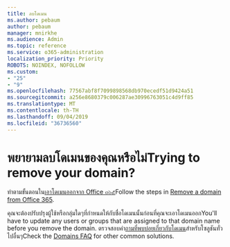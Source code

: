 ```yaml
---
title: ลบโดเมน
ms.author: pebaum
author: pebaum
manager: mnirkhe
ms.audience: Admin
ms.topic: reference
ms.service: o365-administration
localization_priority: Priority
ROBOTS: NOINDEX, NOFOLLOW
ms.custom:
- "25"
- "9"
ms.openlocfilehash: 77567abf8f7099898568db970ecedf51d9424a51
ms.sourcegitcommit: a256e8680379c006287ae30996763051c4d9ff85
ms.translationtype: MT
ms.contentlocale: th-TH
ms.lasthandoff: 09/04/2019
ms.locfileid: "36736560"
---
```

# <a name="trying-to-remove-your-domain"></a><span data-ttu-id="c4543-102">พยายามลบโดเมนของคุณหรือไม่</span><span class="sxs-lookup"><span data-stu-id="c4543-102">Trying to remove your domain?</span></span>

<span data-ttu-id="c4543-103">ทำตามขั้นตอนใน[เอาโดเมนออกจาก Office ๓๖๕](https://docs.microsoft.com/office365/admin/get-help-with-domains/remove-a-domain)</span><span class="sxs-lookup"><span data-stu-id="c4543-103">Follow the steps in [Remove a domain from Office 365](https://docs.microsoft.com/office365/admin/get-help-with-domains/remove-a-domain).</span></span>
  
<span data-ttu-id="c4543-104">คุณจะต้องปรับปรุงผู้ใช้หรือกลุ่มใดๆที่กำหนดให้กับชื่อโดเมนนั้นก่อนที่คุณจะเอาโดเมนออก</span><span class="sxs-lookup"><span data-stu-id="c4543-104">You'll have to update any users or groups that are assigned to that domain name before you remove the domain.</span></span> <span data-ttu-id="c4543-105">ตรวจสอบคำ[ถามที่พบบ่อยเกี่ยวกับโดเมน](https://docs.microsoft.com/office365/admin/setup/domains-faq)สำหรับโซลูชันทั่วไปอื่นๆ</span><span class="sxs-lookup"><span data-stu-id="c4543-105">Check the [Domains FAQ](https://docs.microsoft.com/office365/admin/setup/domains-faq) for other common solutions.</span></span>
  